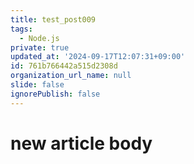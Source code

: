 ```yaml
---
title: test_post009
tags:
  - Node.js
private: true
updated_at: '2024-09-17T12:07:31+09:00'
id: 761b766442a515d2308d
organization_url_name: null
slide: false
ignorePublish: false
---
```

# new article body
